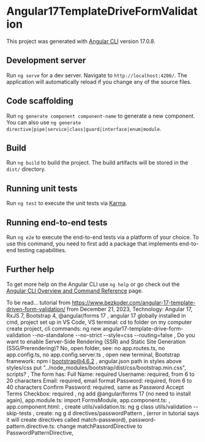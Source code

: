 # Angular17TemplateDriveFormValidation

This project was generated with [Angular CLI](https://github.com/angular/angular-cli) version 17.0.8.

## Development server

Run `ng serve` for a dev server. Navigate to `http://localhost:4200/`. The application will automatically reload if you change any of the source files.

## Code scaffolding

Run `ng generate component component-name` to generate a new component. You can also use `ng generate directive|pipe|service|class|guard|interface|enum|module`.

## Build

Run `ng build` to build the project. The build artifacts will be stored in the `dist/` directory.

## Running unit tests

Run `ng test` to execute the unit tests via [Karma](https://karma-runner.github.io).

## Running end-to-end tests

Run `ng e2e` to execute the end-to-end tests via a platform of your choice. To use this command, you need to first add a package that implements end-to-end testing capabilities.

## Further help

To get more help on the Angular CLI use `ng help` or go check out the [Angular CLI Overview and Command Reference](https://angular.io/cli) page.

To be read... tutorial from https://www.bezkoder.com/angular-17-template-driven-form-validation/ from December 21, 2023, Technology: Angular 17, RxJS 7, Bootstrap 4, @angular/forms 17 , angular 17 globally installed in cmd, project set up in VS Code, VS terminal: cd to folder on my computer create project, cli commands: ng new angular17-template-drive-form-validation --no-standalone --no-strict --style=css --routing=false , Do you want to enable Server-Side Rendering (SSR) and Static Site Generation (SSG/Prerendering)? No, open folder, see: no app.routes.ts, no app.config.ts, no app.config.server.ts , open new terminal, Bootstrap framework: npm i bootstrap@4.6.2 , angular.json path in styles above styles/css put "../node_modules/bootstrap/dist/css/bootstrap.min.css", scripts? ,
The form has:
Full Name: required
Username: required, from 6 to 20 characters
Email: required, email format
Password: required, from 6 to 40 characters
Confirm Password: required, same as Password
Accept Terms Checkbox: required , 
ng add @angular/forms 17 (no need to install again),
app.module.ts: import FormsModule,
app.component.ts: ,
app.component.html: ,
create utils/validation.ts: ng g class utils/validation --skip-tests , 
create: ng g d directives/passwordPattern , (error in tutorial says it will create directives called match-password),
password-pattern.directive.ts: 
change matchPassordDirective to PasswordPatternDirective, 

